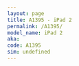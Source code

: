 ```yaml
---
layout: page
title: A1395 - iPad 2
permalink: /A1395/
model_name: iPad 2
aka: 
code: A1395
sim: undefined
---
```

